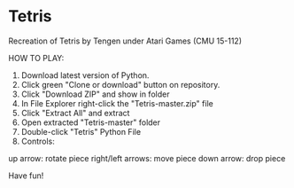 # Tetris
Recreation of Tetris by Tengen under Atari Games (CMU 15-112)

HOW TO PLAY:
1. Download latest version of Python.
2. Click green "Clone or download" button on repository.
3. Click "Download ZIP" and show in folder
4. In File Explorer right-click the "Tetris-master.zip" file
5. Click "Extract All" and extract
6. Open extracted "Tetris-master" folder
7. Double-click "Tetris" Python File
8. Controls:

up arrow: rotate piece
right/left arrows: move piece
down arrow: drop piece

Have fun!
